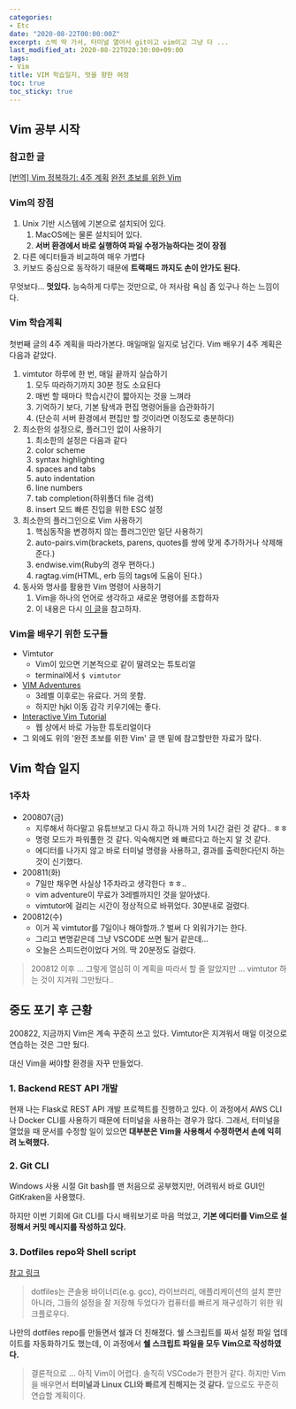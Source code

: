 ```yaml
---
categories:
- Etc
date: "2020-08-22T00:00:00Z"
excerpt: 스벅 딱 가서, 터미널 열어서 git이고 vim이고 그냥 다 ...
last_modified_at: 2020-08-22TO20:30:00+09:00
tags:
- Vim
title: VIM 학습일지, 멋을 향한 여정
toc: true
toc_sticky: true
---
```


## Vim 공부 시작

### 참고한 글

[[번역] Vim 정복하기: 4주 계획](https://medium.com/@jungseobshin/vim-%EB%B0%B0%EC%9A%B0%EB%8A%94-%EB%B2%95-4%EC%A3%BC-%EA%B3%84%ED%9A%8D-77f3f7e263f7)
[완전 초보를 위한 Vim](https://nolboo.kim/blog/2016/11/15/vim-for-beginner/)

### Vim의 장점

1. Unix 기반 시스템에 기본으로 설치되어 있다.
   1. MacOS에는 물론 설치되어 있다.
   2. **서버 환경에서 바로 실행하여 파일 수정가능하다는 것이 장점**
2. 다른 에디터들과 비교하여 매우 가볍다
3. 키보드 중심으로 동작하기 때문에 **트랙패드 까지도 손이 안가도 된다.**

무엇보다... **멋있다.**
능숙하게 다루는 것만으로, 아 저사람 욕심 좀 있구나 하는 느낌이다.

### Vim 학습계획

첫번째 글의 4주 계획을 따라가본다.
매일매일 일지로 남긴다.
Vim 배우기 4주 계획은 다음과 같았다.

1. vimtutor 하루에 한 번, 매일 끝까지 실습하기
   1. 모두 따라하기까지 30분 정도 소요된다
   2. 매번 할 때마다 학습시간이 짧아지는 것을 느껴라
   3. 기억하기 보다, 기본 탐색과 편집 명령어들을 습관화하기
   4. (단순히 서버 환경에서 편집만 할 것이라면 이정도로 충분하다)
2. 최소한의 설정으로, 플러그인 없이 사용하기
   1. 최소한의 설정은 다음과 같다
   2. color scheme
   3. syntax highlighting
   4. spaces and tabs
   5. auto indentation
   6. line numbers
   7. tab completion(하위폴더 file 검색)
   8. insert 모드 빠른 진입을 위한 ESC 설정
3. 최소한의 플러그인으로 Vim 사용하기
   1. 핵심동작을 변경하지 않는 플러그인만 일단 사용하기
   2. auto-pairs.vim(brackets, parens, quotes를 쌍에 맞게 추가하거나 삭제해준다.)
   3. endwise.vim(Ruby의 경우 편하다.)
   4. ragtag.vim(HTML, erb 등의 tags에 도움이 된다.)
4. 동사와 명사를 활용한 Vim 명령어 사용하기
   1. Vim을 하나의 언어로 생각하고 새로운 명령어를 조합하자
   2. 이 내용은 다시 [이 글](https://medium.com/@jungseobshin/vim-%EB%B0%B0%EC%9A%B0%EB%8A%94-%EB%B2%95-4%EC%A3%BC-%EA%B3%84%ED%9A%8D-77f3f7e263f7)을 참고하자.

### Vim을 배우기 위한 도구들

- Vimtutor
  - Vim이 있으면 기본적으로 같이 딸려오는 튜토리얼
  - terminal에서 `$ vimtutor`
- [VIM Adventures](https://vim-adventures.com/)
  - 3레벨 이후로는 유료다. 거의 못함.
  - 하지만 hjkl 이동 감각 키우기에는 좋다.
- [Interactive Vim Tutorial](https://www.openvim.com/tutorial.html)
  - 웹 상에서 바로 가능한 튜토리얼이다
- 그 외에도 위의 '완전 초보를 위한 Vim' 글 맨 밑에 참고할만한 자료가 많다.

## Vim 학습 일지

### 1주차

- 200807(금)
  - 지루해서 하다말고 유튜브보고 다시 하고 하니까 거의 1시간 걸린 것 같다.. ㅎㅎ
  - 명령 모드가 파워풀한 것 같다. 익숙해지면 왜 빠르다고 하는지 알 것 같다.
  - 에디터를 나가지 않고 바로 터미널 명령을 사용하고, 결과를 출력한다던지 하는 것이 신기했다.
- 200811(화)
  - 7일만 채우면 사실상 1주차라고 생각한다 ㅎㅎ..
  - vim adventure이 무료가 3레벨까지인 것을 알아냈다.
  - vimtutor에 걸리는 시간이 정상적으로 바뀌었다. 30분내로 걸렸다.
- 200812(수)
  - 이거 꼭 vimtutor를 7일이나 해야할까..? 벌써 다 외워가기는 한다.
  - 그리고 변명같은데 그냥 VSCODE 쓰면 될거 같은데...
  - 오늘은 스피드런이었다 거의. 딱 20분정도 걸렸다.

> 200812 이후 ...
> 그렇게 열심히 이 계획을 따라서 할 줄 알았지만 ...
> vimtutor 하는 것이 지겨워 그만뒀다..

## 중도 포기 후 근황

200822,
지금까지 Vim은 계속 꾸준히 쓰고 있다.
Vimtutor은 지겨워서 매일 이것으로 연습하는 것은 그만 뒀다.

대신 Vim을 써야할 환경을 자꾸 만들었다.

### 1. Backend REST API 개발

현재 나는 Flask로 REST API 개발 프로젝트를 진행하고 있다.
이 과정에서 AWS CLI나 Docker CLI를 사용하기 때문에 터미널을 사용하는 경우가 많다.
그래서, 터미널을 열었을 때 문서를 수정할 일이 있으면 **대부분은 Vim을 사용해서 수정하면서 손에 익히려 노력했다.**

### 2. Git CLI

Windows 사용 시절 Git bash를 맨 처음으로 공부했지만,
어려워서 바로 GUI인 GitKraken을 사용했다.

하지만 이번 기회에 Git CLI를 다시 배워보기로 마음 먹었고,
**기본 에디터를 Vim으로 설정해서 커밋 메시지를 작성하고 있다.**

### 3. Dotfiles repo와 Shell script

[참고 링크](https://blog.appkr.dev/work-n-play/dotfiles/)
> dotfiles는 콘솔용 바이너리(e.g. gcc), 라이브러리, 애플리케이션의 설치 뿐만아니라, 그들의 설정을 잘 저장해 두었다가 컴퓨터를 빠르게 재구성하기 위한 워크플로우다.

나만의 dotfiles repo를 만들면서 쉘과 더 친해졌다.
쉘 스크립트를 짜서 설정 파일 업데이트를 자동화하기도 했는데,
이 과정에서 **쉘 스크립트 파일을 모두 Vim으로 작성하였다.**

> 결론적으로 ...
아직 Vim이 어렵다. 솔직히 VSCode가 편한거 같다.
하지만 Vim을 배우면서 **터미널과 Linux CLI와 빠르게 친해지는 것 같다.**
앞으로도 꾸준히 연습할 계획이다.
